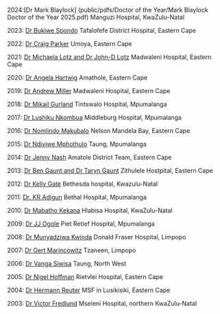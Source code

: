 2024:[Dr Mark Blaylock] (public/pdfs/Doctor of the Year/Mark Blaylock Doctor of the Year 2025.pdf) Manguzi Hospital, KwaZulu-Natal

2023: [Dr Bukiwe Spondo](/pdfs/Doctor%20of%20the%20Year/RuDASA%20Award%20winner%202023.pdf) Tafalofefe District Hospital, Eastern Cape

2022: [Dr Craig Parker](/pdfs/Doctor%20of%20the%20Year/RuDASA%20Award%20winner%202022.pdf) Umoya, Eastern Cape

2021: [Dr Michaela Lotz and Dr John-D Lotz](/pdfs/Doctor%20of%20the%20Year/RuDASA%20Award%20winner%202021.pdf) Madwaleni Hospital, Eastern Cape

2020: [Dr Angela Hartwig](/pdfs/Doctor%20of%20the%20Year/RuDASA%20Award%20winner%202020.pdf) Amathole, Eastern Cape

2019: [Dr Andrew Miller](/pdfs/Doctor%20of%20the%20Year/Andrew%20Miller%202019.pdf) Madwaleni Hospital, Eastern Cape

2018: [Dr Mikail Gurland](/pdfs/Doctor%20of%20the%20Year/RuDASA%20Award%20winner%202018.pdf) Tintswalo Hospital, Mpumalanga

2017: [Dr Lushiku Nkombua](/pdfs/Doctor%20of%20the%20Year/RuDASA%20Award%20winner%202017.pdf) Middleburg Hospital, Mpumalanga

2016: [Dr Nomlindo Makubalo](/pdfs/Doctor%20of%20the%20Year/RuDASA%20Award%20winner%202016.pdf) Nelson Mandela Bay, Eastern Cape

2015: [Dr Ndiviwe Mphothulo](/pdfs/Doctor%20of%20the%20Year/RuDASA%20Award%20winner%202015.pdf) Taung, Mpumalanga

2014: [Dr Jenny Nash](pdfs/Doctor%20of%20the%20Year/RuDASA%20Award%20winner%202014.pdf) Amatole District Team, Eastern Cape

2013: [Dr Ben Gaunt and Dr Taryn Gaunt](/pdfs/Doctor%20of%20the%20Year/RuDASA%20Award%20winner%202013.pdf) Zithulele Hostpital, Eastern Cape

2012: [Dr Kelly Gate](/pdfs/Doctor%20of%20the%20Year/RuDASA%20Award%20winner%202012.pdf) Bethesda hospital, Kwazulu-Natal

2011: [Dr. KR Adigun](/pdfs/Doctor%20of%20the%20Year/RuDASA%20Award%20winner%202011.pdf) Bethal Hospital, Mpumalanga

2010: [Dr Mabatho Kekana](/pdfs/Doctor%20of%20the%20Year/RuDASA%20Award%20winner%202010.pdf) Hlabisa Hospital, KwaZulu-Natal

2009: [Dr JJ Ogole](/pdfs/Doctor%20of%20the%20Year/RuDASA%20Award%20winner%202009.pdf) Piet Retief Hospital, Mpumalanga

2008: [Dr Munyadziwa Kwinda](public/pdfs/Doctor%20of%20the%20Year/RuDASA%20Award%20winner%202008.pdf) Donald Fraser Hospital, Limpopo

2007: [Dr Gert Marincowitz](/pdfs/Doctor%20of%20the%20Year/RuDASA%20Award%20winner%202007.pdf) Tzaneen, Limpopo

2006: [Dr Vanga Siwisa](/pdfs/Doctor%20of%20the%20Year/RuDASA%20Award%20winner%202006.pdf) Taung, North West

2005: [Dr Nigel Hoffman](/pdfs/Doctor%20of%20the%20Year/RuDASA%20Award%20winner%202005.pdf) Rietvlei Hospital, Eastern Cape

2004: [Dr Hermann Reuter](/pdfs/Doctor%20of%20the%20Year/RuDASA%20Award%20winner%202004.pdf) MSF in Lusikisiki, Eastern Cape

2003: [Dr Victor Fredlund](/pdfs/Doctor%20of%20the%20Year/RuDASA%20Award%20winner%202003.pdf) Mseleni Hospital, northern KwaZulu-Natal

<!-- This is a comment and is not displayed on the website. Do not alter this text between arrows (->).
    To change the content in this file, simply retype/ copy+paste any text above, as you would in a normal text file/ word document.

    Please refer to the "HOW TO USE" or "HOW TO USE SHORT" files for more information.

    Steps to add an entry:
    1. Save the article/press release statement as a pdf in the folder "public/pdfs/Doctor of the year/", the pdf should have the name "RuDASA Award winner [YEAR OF AWARD].pdf"
    2. Add an entry to the list above with the format:
        YEAR: [NAME](/pdfs/Doctor%20of%20the%20Year/RuDASA%20Award%20winner%20[YEAR].pdf) LOCATION
        * Remember to replace "[YEAR]" at the end of the URL with the year the award was given
 -->
